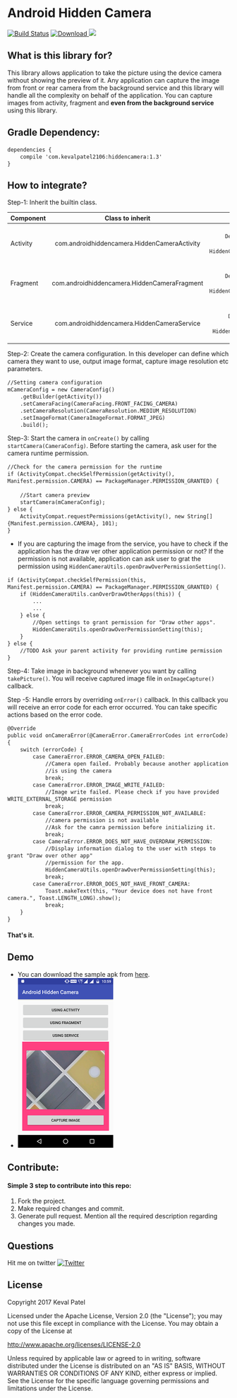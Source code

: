 # Android Hidden Camera
[![Build Status](https://travis-ci.org/kevalpatel2106/android-hidden-camera.svg?branch=master)](https://travis-ci.org/kevalpatel2106/android-hidden-camera) [ ![Download](https://api.bintray.com/packages/kevalpatel2106/maven/android-hidden-camera/images/download.svg) ](https://bintray.com/kevalpatel2106/maven/android-hidden-camera/_latestVersion) <a href="http://www.methodscount.com/?lib=com.kevalpatel2106%3Ahiddencamera%3A1.3"><img src="https://img.shields.io/badge/Size-36 KB-e91e63.svg"/></a>

## What is this library for?
This library allows application to take the picture using the device camera without showing the preview of it. Any application can capture the image from front or rear camera from the background service and this library will handle all the complexity on behalf of the application. You can capture images from activity, fragment and **even from the background service** using this library.

## Gradle Dependency:
```
dependencies {
    compile 'com.kevalpatel2106:hiddencamera:1.3'
}
```

## How to integrate?

Step-1: Inherit the builtin class.

|       Component       |              Class to inherit              |                             Sample                          |
|-----------------------|:------------------------------------------:|------------------------------------------------------------:|
|Activity               |com.androidhiddencamera.HiddenCameraActivity|`public class DemoCamActivity extends HiddenCameraActivity {`|
|Fragment               |com.androidhiddencamera.HiddenCameraFragment|`public class DemoCamFragment extends HiddenCameraFragment {`|
|Service                |com.androidhiddencamera.HiddenCameraService |`public class DemoCamService extends HiddenCameraService {`  |

Step-2: Create the camera configuration. In this developer can define which camera they want to use, output image format, capture image resolution etc parameters.

```
//Setting camera configuration
mCameraConfig = new CameraConfig()
    .getBuilder(getActivity())
    .setCameraFacing(CameraFacing.FRONT_FACING_CAMERA)
    .setCameraResolution(CameraResolution.MEDIUM_RESOLUTION)
    .setImageFormat(CameraImageFormat.FORMAT_JPEG)
    .build();
```

Step-3: Start the camera in `onCreate()` by calling `startCamera(CameraConfig)`. Before starting the camera, ask user for the camera runtime permission.

```
//Check for the camera permission for the runtime
if (ActivityCompat.checkSelfPermission(getActivity(), Manifest.permission.CAMERA) == PackageManager.PERMISSION_GRANTED) {

    //Start camera preview
    startCamera(mCameraConfig);
} else {
    ActivityCompat.requestPermissions(getActivity(), new String[]{Manifest.permission.CAMERA}, 101);
}
```

- If you are capturing the image from the service, you have to check if the application has the draw ver other application permission or not? If the permission is not available, application can ask user to grat the permission using `HiddenCameraUtils.openDrawOverPermissionSetting()`.

```
if (ActivityCompat.checkSelfPermission(this, Manifest.permission.CAMERA) == PackageManager.PERMISSION_GRANTED) {
    if (HiddenCameraUtils.canOverDrawOtherApps(this)) {
        ...
        ...
    } else {
        //Open settings to grant permission for "Draw other apps".
        HiddenCameraUtils.openDrawOverPermissionSetting(this);
    }
} else {
    //TODO Ask your parent activity for providing runtime permission
}
```

Step-4: Take image in background whenever you want by calling `takePicture()`. You will receive captured image file in `onImageCapture()` callback.

Step -5: Handle errors by overriding `onError()` callback. In this callback you will receive an error code for each error occurred. You can take specific actions based on the error code.

```
@Override
public void onCameraError(@CameraError.CameraErrorCodes int errorCode) {
    switch (errorCode) {
        case CameraError.ERROR_CAMERA_OPEN_FAILED:
            //Camera open failed. Probably because another application
            //is using the camera
            break;
        case CameraError.ERROR_IMAGE_WRITE_FAILED:
            //Image write failed. Please check if you have provided WRITE_EXTERNAL_STORAGE permission
            break;
        case CameraError.ERROR_CAMERA_PERMISSION_NOT_AVAILABLE:
            //camera permission is not available
            //Ask for the camra permission before initializing it.
            break;
        case CameraError.ERROR_DOES_NOT_HAVE_OVERDRAW_PERMISSION:
            //Display information dialog to the user with steps to grant "Draw over other app"
            //permission for the app.
            HiddenCameraUtils.openDrawOverPermissionSetting(this);
            break;
        case CameraError.ERROR_DOES_NOT_HAVE_FRONT_CAMERA:
            Toast.makeText(this, "Your device does not have front camera.", Toast.LENGTH_LONG).show();
            break;
    }
}
```

#### That's it.

## Demo
- You can download the sample apk from [here](/apk/sample.apk).
- ![sample](/apk/sample.png)

## Contribute:
#### Simple 3 step to contribute into this repo:

1. Fork the project.
2. Make required changes and commit.
3. Generate pull request. Mention all the required description regarding changes you made.

## Questions
Hit me on twitter [![Twitter](https://img.shields.io/badge/Twitter-@kevalpatel2106-blue.svg?style=flat)](https://twitter.com/kevalpatel2106)

## License
Copyright 2017 Keval Patel

Licensed under the Apache License, Version 2.0 (the "License");
you may not use this file except in compliance with the License.
You may obtain a copy of the License at

http://www.apache.org/licenses/LICENSE-2.0

Unless required by applicable law or agreed to in writing, software
distributed under the License is distributed on an "AS IS" BASIS,
WITHOUT WARRANTIES OR CONDITIONS OF ANY KIND, either express or implied.
See the License for the specific language governing permissions and
limitations under the License.

